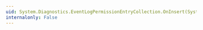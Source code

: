 ```yaml
---
uid: System.Diagnostics.EventLogPermissionEntryCollection.OnInsert(System.Int32,System.Object)
internalonly: False
---
```

